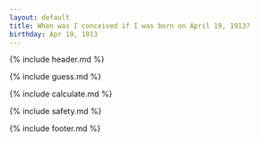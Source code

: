 ```yaml
---
layout: default
title: When was I conceived if I was born on April 19, 1913?
birthday: Apr 19, 1913
---
```


{% include header.md %}

{% include guess.md %}

{% include calculate.md %}

{% include safety.md %}

{% include footer.md %}




